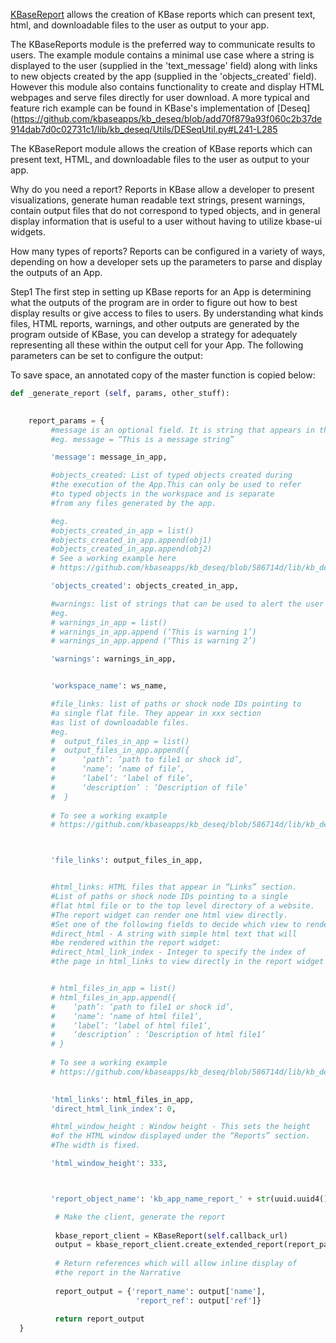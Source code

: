 [KBaseReport](https://appdev.kbase.us/#catalog/modules/KBaseReport) allows the creation of KBase 
reports which can present text, html, and downloadable files to the user as output to your app.


The KBaseReports module is the preferred way to communicate results to users. The example module contains a minimal use
case where a string is displayed to the user (supplied in the 'text_message' field) along with links to new objects 
created by the app (supplied in the 'objects_created' field). However this module also contains functionality to create 
and display HTML webpages and serve files directly for user download. A more typical and feature rich example can be
found in KBase's implementation of [Deseq](https://github.com/kbaseapps/kb_deseq/blob/add70f879a93f060c2b37de914dab7d0c02731c1/lib/kb_deseq/Utils/DESeqUtil.py#L241-L285

The KBaseReport module allows the creation of KBase reports which can present text, HTML, and downloadable files to the user as output to your app. 

Why do you need a report?
Reports in KBase allow a developer to present visualizations, generate human readable text strings, present warnings, contain output files that do not correspond to typed objects, and in general display information that is useful to a user without having to utilize kbase-ui widgets. 

How many types of reports?
Reports can be configured in a variety of ways, depending on how a developer sets up the parameters to parse and display the outputs of an App. 

Step1
The first step in setting up KBase reports for an App is determining what the outputs of the program are in order to figure out how to best display results or give access to files to users. By understanding what kinds files, HTML reports, warnings, and other outputs are generated by the program outside of KBase, you can develop a strategy for adequately representing all these within the output cell for your App. The following parameters can be set to configure the output:


To save space, an annotated copy of the master function is copied below:

```python
def _generate_report (self, params, other_stuff):

    
    report_params = {
         #message is an optional field. It is string that appears in the summary section of the result page
         #eg. message = “This is a message string”

         'message': message_in_app,

         #objects_created: List of typed objects created during
         #the execution of the App.This can only be used to refer
         #to typed objects in the workspace and is separate 
         #from any files generated by the app.

         #eg. 
         #objects_created_in_app = list()
         #objects_created_in_app.append(obj1)
         #objects_created_in_app.append(obj2)
         # See a working example here
         # https://github.com/kbaseapps/kb_deseq/blob/586714d/lib/kb_deseq/Utils/DESeqUtil.py#L262-L264

         'objects_created': objects_created_in_app,

         #warnings: list of strings that can be used to alert the user
         #eg. 
         # warnings_in_app = list()
         # warnings_in_app.append (‘This is warning 1’)
         # warnings_in_app.append (‘This is warning 2’)

         'warnings': warnings_in_app,


         'workspace_name': ws_name,

         #file_links: list of paths or shock node IDs pointing to 
         #a single flat file. They appear in xxx section 
         #as list of downloadable files. 
         #eg. 
         #  output_files_in_app = list()
         #  output_files_in_app.append({
         #      ‘path’: ‘path to file1 or shock id’,
         #      ‘name’: ‘name of file’,
         #      ‘label’: ‘label of file’,
         #      ‘description’ : ‘Description of file’
         #  }
         
         # To see a working example
         # https://github.com/kbaseapps/kb_deseq/blob/586714d/lib/kb_deseq/Utils/DESeqUtil.py#L205-L239



         'file_links': output_files_in_app,


         #html_links: HTML files that appear in “Links” section. 
         #List of paths or shock node IDs pointing to a single 
         #flat html file or to the top level directory of a website. 
         #The report widget can render one html view directly. 
         #Set one of the following fields to decide which view to render:
         #direct_html - A string with simple html text that will
         #be rendered within the report widget:
         #direct_html_link_index - Integer to specify the index of
         #the page in html_links to view directly in the report widget


         # html_files_in_app = list()
         # html_files_in_app.append({
         #    ‘path’: ‘path to file1 or shock id’,
         #    ‘name’: ‘name of html file1’,
         #    ‘label’: ‘label of html file1’,
         #    ‘description’ : ‘Description of html file1’
         # }
         
         # To see a working example 
         # https://github.com/kbaseapps/kb_deseq/blob/586714d/lib/kb_deseq/Utils/DESeqUtil.py#L86-L194
         

         'html_links': html_files_in_app,
         'direct_html_link_index': 0,

         #html_window_height : Window height - This sets the height
         #of the HTML window displayed under the “Reports” section. 
         #The width is fixed. 

         'html_window_height': 333,



         'report_object_name': 'kb_app_name_report_' + str(uuid.uuid4())}

          # Make the client, generate the report
          
          kbase_report_client = KBaseReport(self.callback_url)
          output = kbase_report_client.create_extended_report(report_params)
          
          # Return references which will allow inline display of
          #the report in the Narrative
          
          report_output = {'report_name': output['name'], 
                            'report_ref': output['ref']}
          
          return report_output
  }
  ```
